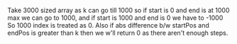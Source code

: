Take 3000 sized array as k can go till 1000 so if start is 0 and end is at 1000 max we can go to 1000, and if start is 1000 and end is 0 we have to -1000
​
So 1000 index is treated as 0. Also if abs difference b/w startPos and endPos is greater than k then we w'll return 0 as there aren't enough steps.